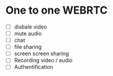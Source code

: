 # One to one WEBRTC

- [ ] disbale video
- [ ] mute audio
- [ ] chat
- [ ] file sharing
- [ ] screen screen sharing
- [ ] Recording video / audio
- [ ] Authentification
